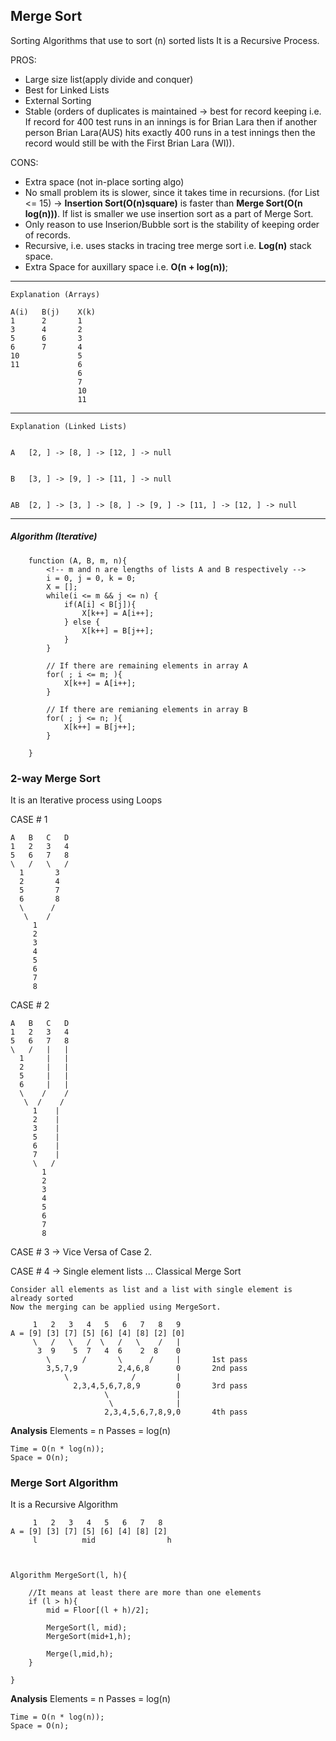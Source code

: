 ## Merge Sort
Sorting Algorithms that use to sort (n) sorted lists
It is a Recursive Process.

PROS:
- Large size list(apply divide and conquer)
- Best for Linked Lists 
- External Sorting
- Stable (orders of duplicates is maintained -> best for record keeping i.e. If record for 400 test runs in an innings is for Brian Lara then if another person Brian Lara(AUS) hits exactly 400 runs in a test innings then the record would still be with the First Brian Lara (WI)).


CONS:
- Extra space (not in-place sorting algo)
- No small problem its is slower, since it takes time in recursions. (for List <= 15) -> **Insertion Sort(O(n)square)** is faster than **Merge Sort(O(n log(n)))**. If list is smaller we use insertion sort as a part of Merge Sort.
- Only reason to use Inserion/Bubble sort is the stability of keeping order of records.
- Recursive, i.e. uses stacks in tracing tree merge sort i.e. **Log(n)** stack space.
- Extra Space for auxillary space i.e. **O(n + log(n))**;

------------------------------------------
    Explanation (Arrays)

    A(i)   B(j)    X(k)
    1      2       1
    3      4       2
    5      6       3
    6      7       4 
    10             5
    11             6
                   6
                   7
                   10
                   11 

-------------------------------------------

    Explanation (Linked Lists)

    
    A   [2, ] -> [8, ] -> [12, ] -> null 


    B   [3, ] -> [9, ] -> [11, ] -> null


    AB  [2, ] -> [3, ] -> [8, ] -> [9, ] -> [11, ] -> [12, ] -> null 
------------------------------------------------

##### Algorithm (Iterative)

        function (A, B, m, n){
            <!-- m and n are lengths of lists A and B respectively -->
            i = 0, j = 0, k = 0;
            X = [];
            while(i <= m && j <= n) {
                if(A[i] < B[j]){
                    X[k++] = A[i++];
                } else {
                    X[k++] = B[j++];
                }
            }

            // If there are remaining elements in array A
            for( ; i <= m; ){
                X[k++] = A[i++];
            }

            // If there are remianing elements in array B
            for( ; j <= n; ){
                X[k++] = B[j++];
            }

        }




### 2-way Merge Sort
It is an Iterative process using Loops

CASE # 1

    A   B   C   D
    1   2   3   4
    5   6   7   8
    \   /   \   /
      1       3
      2       4
      5       7
      6       8
      \      /
       \    /
         1
         2
         3
         4
         5
         6
         7
         8


CASE # 2

    A   B   C   D
    1   2   3   4
    5   6   7   8
    \   /   |   |
      1     |   |
      2     |   |
      5     |   |
      6     |   |
      \    /    /
       \  /    /
         1    |  
         2    |
         3    |
         5    |
         6    |
         7    |
         \   /
           1
           2
           3
           4
           5
           6
           7
           8  


CASE # 3 -> Vice Versa of Case 2.



CASE # 4 -> Single element lists ... Classical Merge Sort

    Consider all elements as list and a list with single element is already sorted
    Now the merging can be applied using MergeSort.

         1   2   3   4   5   6   7   8   9
    A = [9] [3] [7] [5] [6] [4] [8] [2] [0]
         \   /   \   /  \   /   \    /   |
          3  9    5  7   4  6    2  8    0 
            \       /       \      /     |       1st pass
            3,5,7,9         2,4,6,8      0       2nd pass
                \              /         |
                  2,3,4,5,6,7,8,9        0       3rd pass
                         \               |
                          \              |
                         2,3,4,5,6,7,8,9,0       4th pass

   
**Analysis**
    Elements = n
    Passes = log(n)

    Time = O(n * log(n));
    Space = O(n);

  

### Merge Sort Algorithm
It is a Recursive Algorithm

    
         1   2   3   4   5   6   7   8 
    A = [9] [3] [7] [5] [6] [4] [8] [2]
         l          mid                h


    
    Algorithm MergeSort(l, h){

        //It means at least there are more than one elements
        if (l > h){
            mid = Floor[(l + h)/2];

            MergeSort(l, mid);
            MergeSort(mid+1,h);

            Merge(l,mid,h);
        }

    }

**Analysis**
    Elements = n
    Passes = log(n)

    Time = O(n * log(n));
    Space = O(n);